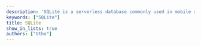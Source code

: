 ```yaml
---
description: 'SQLite is a serverless database commonly used in mobile applications and other applications which need to access data in an offline environment or locally.'
keywords: ["SQLite"]
title: SQLite
show_in_lists: true
authors: ["Utho"]
---
```




